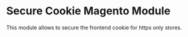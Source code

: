 # Secure Cookie Magento Module

This module allows to secure the frontend cookie for https only stores.